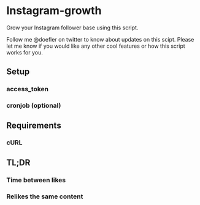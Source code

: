 # Instagram-growth
Grow your Instagram follower base using this script.

Follow me @doefler on twitter to know about updates on this scipt.
Please let me know if you would like any other cool features or how this script works for you.

## Setup
### access_token
### cronjob (optional)

## Requirements
### cURL

## TL;DR
### Time between likes
### Relikes the same content